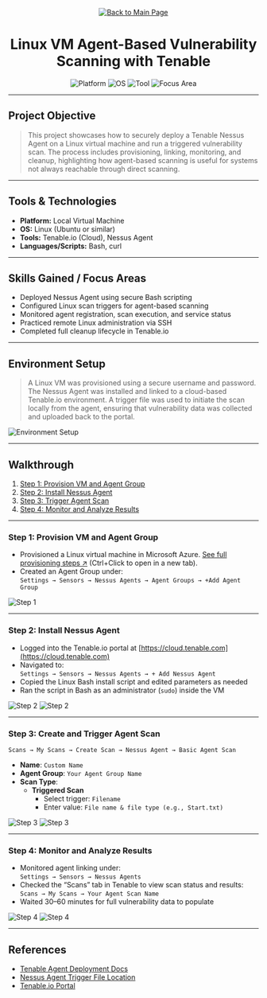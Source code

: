 <p align="center">
  <a href="https://github.com/Samuel-Cavada" target="_blank">
    <img src="https://img.shields.io/badge/Back_to_Main_Page-000000?style=for-the-badge&logo=github&logoColor=white" alt="Back to Main Page"/>
  </a>
</p>

<h1 align="center">Linux VM Agent-Based Vulnerability Scanning with Tenable</h1>

<p align="center">
  <img src="https://img.shields.io/badge/Platform-Local%20VM-0078D4?style=for-the-badge&logo=linux&logoColor=white" alt="Platform" />
  <img src="https://img.shields.io/badge/OS-Linux-0078D6?style=for-the-badge&logo=linux&logoColor=white" alt="OS" />
  <img src="https://img.shields.io/badge/Tool-Tenable.io-00B388?style=for-the-badge&logo=tenable&logoColor=white" alt="Tool" />
  <img src="https://img.shields.io/badge/Focus-Agent%20Based%20Scanning-orange?style=for-the-badge" alt="Focus Area" />
</p>

---

## Project Objective
> This project showcases how to securely deploy a Tenable Nessus Agent on a Linux virtual machine and run a triggered vulnerability scan. The process includes provisioning, linking, monitoring, and cleanup, highlighting how agent-based scanning is useful for systems not always reachable through direct scanning.

---

## Tools & Technologies
- **Platform:** Local Virtual Machine
- **OS:** Linux (Ubuntu or similar)
- **Tools:** Tenable.io (Cloud), Nessus Agent
- **Languages/Scripts:** Bash, curl

---

## Skills Gained / Focus Areas
- Deployed Nessus Agent using secure Bash scripting
- Configured Linux scan triggers for agent-based scanning
- Monitored agent registration, scan execution, and service status
- Practiced remote Linux administration via SSH
- Completed full cleanup lifecycle in Tenable.io

---

## Environment Setup
> A Linux VM was provisioned using a secure username and password. The Nessus Agent was installed and linked to a cloud-based Tenable.io environment. A trigger file was used to initiate the scan locally from the agent, ensuring that vulnerability data was collected and uploaded back to the portal.

![Environment Setup](https://github.com/Samuel-Cavada/Agent-Based-Monitoring-Linux/blob/main/images/ABMW1.png)

---

## Walkthrough
1. [Step 1: Provision VM and Agent Group](#step-1-provision-vm-and-agent-group)
2. [Step 2: Install Nessus Agent](#step-2-install-nessus-agent)
3. [Step 3: Trigger Agent Scan](#step-3-trigger-agent-scan)
4. [Step 4: Monitor and Analyze Results](#step-4-monitor-and-analyze-results)

---

### Step 1: Provision VM and Agent Group
- Provisioned a Linux virtual machine in Microsoft Azure. [See full provisioning steps ↗](https://github.com/Samuel-Cavada/Azure-VM-Build-Linux) (Ctrl+Click to open in a new tab).
- Created an Agent Group under:  
  `Settings → Sensors → Nessus Agents → Agent Groups → +Add Agent Group`

![Step 1](https://github.com/Samuel-Cavada/Agent-Based-Monitoring-Linux/blob/main/images/ABMW5.png)

---
### Step 2: Install Nessus Agent

- Logged into the Tenable.io portal at [https://cloud.tenable.com](https://cloud.tenable.com)  
- Navigated to:  
  `Settings → Sensors → Nessus Agents → + Add Nessus Agent`  
- Copied the Linux Bash install script and edited parameters as needed  
- Ran the script in Bash as an administrator (`sudo`) inside the VM  

![Step 2](https://github.com/Samuel-Cavada/Agent-Based-Monitoring-Windows/blob/main/images/ABMW13.png)
![Step 2](https://github.com/Samuel-Cavada/Agent-Based-Monitoring-Linux/blob/main/images/ABMW18.png)

---

### Step 3: Create and Trigger Agent Scan

`Scans → My Scans → Create Scan → Nessus Agent → Basic Agent Scan`

- **Name**: `Custom Name`  
- **Agent Group**: `Your Agent Group Name`  
- **Scan Type**:  
  - **Triggered Scan**  
    - Select trigger: `Filename`  
    - Enter value: `File name & file type (e.g., Start.txt)`

![Step 3](https://github.com/Samuel-Cavada/Agent-Based-Monitoring-Linux/blob/main/images/ABMW10.png)
![Step 3](https://github.com/Samuel-Cavada/Agent-Based-Monitoring-Linux/blob/main/images/ABMW221.png)

---

### Step 4: Monitor and Analyze Results

- Monitored agent linking under:  
  `Settings → Sensors → Nessus Agents`  
- Checked the “Scans” tab in Tenable to view scan status and results:  
  `Scans → My Scans → Your Agent Scan Name`  
- Waited 30–60 minutes for full vulnerability data to populate

![Step 4](https://github.com/Samuel-Cavada/Agent-Based-Monitoring-Linux/blob/main/images/ABMW24.png)
![Step 4](https://github.com/Samuel-Cavada/Agent-Based-Monitoring-Windows/blob/main/images/ABMW24.png)

---

## References
- [Tenable Agent Deployment Docs](https://docs.tenable.com/cloud/Content/NessusAgents/Install.htm)
- [Nessus Agent Trigger File Location](https://docs.tenable.com/cloud/Content/NessusAgents/TriggerScan.htm)
- [Tenable.io Portal](https://cloud.tenable.com/)

